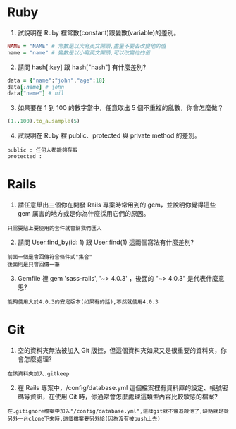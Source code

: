 # Ruby

1. 試說明在 Ruby 裡常數(constant)跟變數(variable)的差別。
```ruby
NAME = "NAME" # 常數是以大寫英文開頭,盡量不要去改變他的值
name = "name" # 變數是以小寫英文開頭,可以改變他的值
```

2. 請問 hash[:key] 跟 hash["hash"] 有什麼差別?
```ruby
data = {"name":"john","age":18}
data[:name] # john
data["name"] # nil
```
3. 如果要在 1 到 100 的數字當中，任意取出 5 個不重複的亂數，你會怎麼做？
```ruby
(1..100).to_a.sample(5)
```

4. 試說明在 Ruby 裡 public、protected 與 private method 的差別。
```
public : 任何人都能夠存取
protected : 
```
# Rails

1. 請任意舉出三個你在開發 Rails 專案時常用到的 gem，並說明你覺得這些 gem 厲害的地方或是你為什麼採用它們的原因。
```
只需要貼上要使用的套件就會幫我們匯入
```

2. 請問 User.find_by(id: 1) 跟 User.find(1) 這兩個寫法有什麼差別?
```
前面一個是會回傳符合條件式"集合"
後面則是只會回傳一筆
```

3. Gemfile 裡 gem 'sass-rails', '~> 4.0.3' ，後面的 "~> 4.0.3" 是代表什麼意思?
```
能夠使用大於4.0.3的安定版本(如果有的話),不然就使用4.0.3
```

# Git

1. 空的資料夾無法被加入 Git 版控，但這個資料夾如果又是很重要的資料夾，你會怎麼處理?
```
在該資料夾加入.gitkeep
```

2. 在 Rails 專案中，/config/database.yml 這個檔案裡有資料庫的設定、帳號密碼等資訊，在使用 Git 時，你通常會怎麼處理這類型內容比較敏感的檔案?
```
在.gitignore檔案中加入"/config/database.yml",這樣git就不會追蹤他了,缺點就是從另外一台clone下來時,這個檔案要另外給(因為沒有被push上去)
```